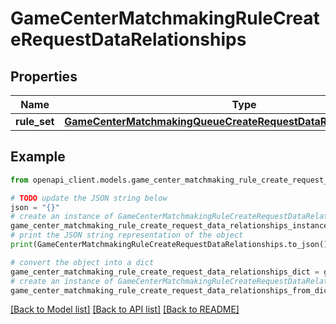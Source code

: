 # GameCenterMatchmakingRuleCreateRequestDataRelationships


## Properties

Name | Type | Description | Notes
------------ | ------------- | ------------- | -------------
**rule_set** | [**GameCenterMatchmakingQueueCreateRequestDataRelationshipsRuleSet**](GameCenterMatchmakingQueueCreateRequestDataRelationshipsRuleSet.md) |  | 

## Example

```python
from openapi_client.models.game_center_matchmaking_rule_create_request_data_relationships import GameCenterMatchmakingRuleCreateRequestDataRelationships

# TODO update the JSON string below
json = "{}"
# create an instance of GameCenterMatchmakingRuleCreateRequestDataRelationships from a JSON string
game_center_matchmaking_rule_create_request_data_relationships_instance = GameCenterMatchmakingRuleCreateRequestDataRelationships.from_json(json)
# print the JSON string representation of the object
print(GameCenterMatchmakingRuleCreateRequestDataRelationships.to_json())

# convert the object into a dict
game_center_matchmaking_rule_create_request_data_relationships_dict = game_center_matchmaking_rule_create_request_data_relationships_instance.to_dict()
# create an instance of GameCenterMatchmakingRuleCreateRequestDataRelationships from a dict
game_center_matchmaking_rule_create_request_data_relationships_from_dict = GameCenterMatchmakingRuleCreateRequestDataRelationships.from_dict(game_center_matchmaking_rule_create_request_data_relationships_dict)
```
[[Back to Model list]](../README.md#documentation-for-models) [[Back to API list]](../README.md#documentation-for-api-endpoints) [[Back to README]](../README.md)


